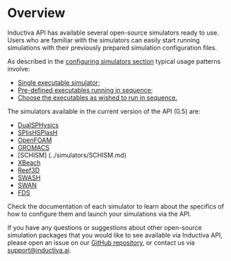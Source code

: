 # Overview

Inductiva API has available several open-source simulators ready to use. Users 
who are familiar with the simulators can easily start running simulations with 
their previously prepared simulation configuration files. 

As described in the [configuring simulators section](../explore_api/configuring-simulators.md) typical usage patterns involve:
- [Single executable simulator;](../explore_api/configuring-simulators.md#the-simple-cases)
- [Pre-defined executables running in sequence;](../explore_api/configuring-simulators.md#a-slightly-more-complex-case)
- [Choose the executables as wished to run in sequence.](../explore_api/configuring-simulators.md#running-long-simulation-pipelines)

The simulators available in the current version of the API (0.5) are:
- [DualSPHysics](../simulators/DualSPHysics.md)
- [SPlisHSPlasH](../simulators/SPlisHSPlasH.md)
- [OpenFOAM](../simulators/OpenFOAM.md)
- [GROMACS](../simulators/GROMACS.md)
- [SCHISM] (../simulators/SCHISM.md)
- [XBeach](../simulators/XBeach.md)
- [Reef3D](../simulators/Reef3D.md)
- [SWASH](../simulators/SWASH.md)
- [SWAN](../simulators/SWAN.md)
- [FDS](../simulators/FDS.md)

Check the documentation of each simulator to learn about the specifics of how to configure them and launch your simulations via the API.

If you have any questions or suggestions about other open-source simulation packages
that you would like to see available via Inductiva API, please open an issue on
our [GitHub repository](https://github.com/inductiva/inductiva/issues), or contact us via [support@inductiva.ai](mailto:support@inductiva.ai).
    
